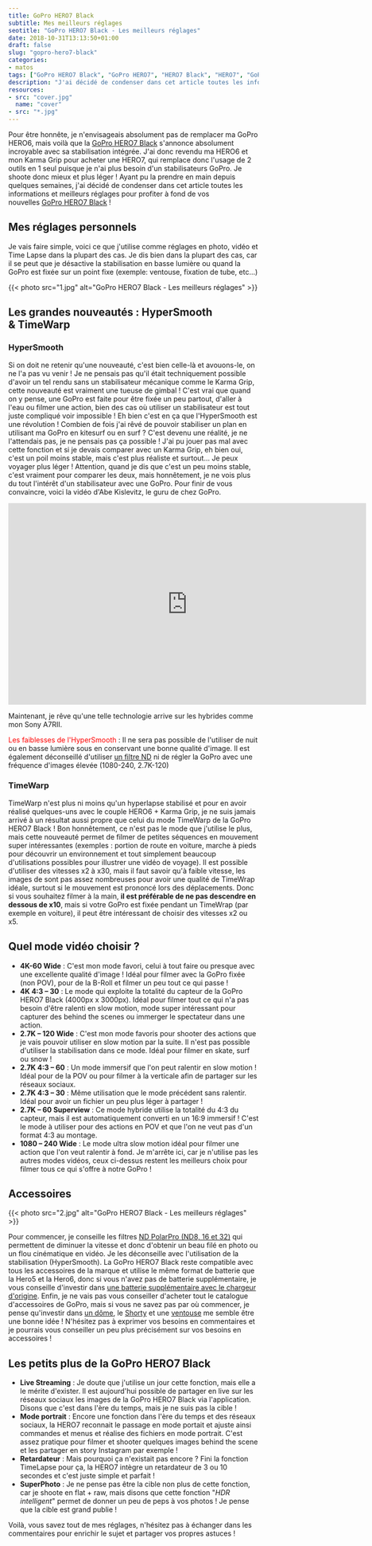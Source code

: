 ```yaml
---
title: GoPro HERO7 Black
subtitle: Mes meilleurs réglages
seotitle: "GoPro HERO7 Black - Les meilleurs réglages"
date: 2018-10-31T13:13:50+01:00
draft: false
slug: "gopro-hero7-black"
categories:
- matos
tags: ["GoPro HERO7 Black", "GoPro HERO7", "HERO7 Black", "HERO7", "GoPro", "Réglages", "Tuto", "Vidéo", "Photo"]
description: "J'ai décidé de condenser dans cet article toutes les informations et meilleurs réglages pour profiter à fond de vos nouvelles GoPro HERO7 Black !"
resources:
- src: "cover.jpg"
  name: "cover"
- src: "*.jpg"
---
```


Pour être honnête, je n'envisageais absolument pas de remplacer ma GoPro HERO6, mais voilà que la [GoPro HERO7 Black](https://amzn.to/2CRW8wh) s'annonce absolument incroyable avec sa stabilisation intégrée. J'ai donc revendu ma HERO6 et mon Karma Grip pour acheter une HERO7, qui remplace donc l'usage de 2 outils en 1 seul puisque je n'ai plus besoin d'un stabilisateurs GoPro. Je shoote donc mieux et plus léger ! Ayant pu la prendre en main depuis quelques semaines, j'ai décidé de condenser dans cet article toutes les informations et meilleurs réglages pour profiter à fond de vos nouvelles [GoPro HERO7 Black](https://amzn.to/2CRW8wh) !

## Mes réglages personnels

Je vais faire simple, voici ce que j'utilise comme réglages en photo, vidéo et Time Lapse dans la plupart des cas. Je dis bien dans la plupart des cas, car il se peut que je désactive la stabilisation en basse lumière ou quand la GoPro est fixée sur un point fixe (exemple: ventouse, fixation de tube, etc...)

{{< photo src="1.jpg" alt="GoPro HERO7 Black - Les meilleurs réglages" >}}

## Les grandes nouveautés : HyperSmooth & TimeWarp

### HyperSmooth

Si on doit ne retenir qu'une nouveauté, c'est bien celle-là et avouons-le, on ne l'a pas vu venir ! Je ne pensais pas qu'il était techniquement possible d'avoir un tel rendu sans un stabilisateur mécanique comme le Karma Grip, cette nouveauté est vraiment une tueuse de gimbal ! C'est vrai que quand on y pense, une GoPro est faite pour être fixée un peu partout, d'aller à l'eau ou filmer une action, bien des cas où utiliser un stabilisateur est tout juste compliqué voir impossible ! Eh bien c'est en ça que l'HyperSmooth est une révolution ! Combien de fois j'ai rêvé de pouvoir stabiliser un plan en utilisant ma GoPro en kitesurf ou en surf ? C'est devenu une réalité, je ne l'attendais pas, je ne pensais pas ça possible ! J'ai pu jouer pas mal avec cette fonction et si je devais comparer avec un Karma Grip, eh bien oui, c'est un poil moins stable, mais c'est plus réaliste et surtout... Je peux voyager plus léger ! Attention, quand je dis que c'est un peu moins stable, c'est vraiment pour comparer les deux, mais honnêtement, je ne vois plus du tout l'intérêt d'un stabilisateur avec une GoPro. Pour finir de vous convaincre, voici la vidéo d'Abe Kislevitz, le guru de chez GoPro.

<center><iframe width="720" height="405" src="https://www.youtube.com/embed/1wKOPlUaBe0" frameborder="0" allow="accelerometer; autoplay; encrypted-media; gyroscope; picture-in-picture" allowfullscreen></iframe></center>

Maintenant, je rêve qu'une telle technologie arrive sur les hybrides comme mon Sony A7RII.

<span style="color: #ff0000;">Les faiblesses de l'HyperSmooth</span> : Il ne sera pas possible de l'utiliser de nuit ou en basse lumière sous en conservant une bonne qualité d'image. Il est également déconseillé d'utiliser [un filtre ND](https://amzn.to/2EPHk3G) ni de régler la GoPro avec une fréquence d'images élevée (1080-240, 2.7K-120)

### TimeWarp

TimeWarp n'est plus ni moins qu'un hyperlapse stabilisé et pour en avoir réalisé quelques-uns avec le couple HERO6 + Karma Grip, je ne suis jamais arrivé à un résultat aussi propre que celui du mode TimeWarp de la GoPro HERO7 Black ! Bon honnêtement, ce n'est pas le mode que j'utilise le plus, mais cette nouveauté permet de filmer de petites séquences en mouvement super intéressantes (exemples : portion de route en voiture, marche à pieds pour découvrir un environnement et tout simplement beaucoup d'utilisations possibles pour illustrer une vidéo de voyage). Il est possible d'utiliser des vitesses x2 à x30, mais il faut savoir qu'à faible vitesse, les images de sont pas assez nombreuses pour avoir une qualité de TimeWrap idéale, surtout si le mouvement est prononcé lors des déplacements. Donc si vous souhaitez filmer à la main, **il est préférable de ne pas descendre en dessous de x10**, mais si votre GoPro est fixée pendant un TimeWrap (par exemple en voiture), il peut être intéressant de choisir des vitesses x2 ou x5.

## Quel mode vidéo choisir ?

* **4K-60 Wide** : C'est mon mode favori, celui à tout faire ou presque avec une excellente qualité d'image ! Idéal pour filmer avec la GoPro fixée (non POV), pour de la B-Roll et filmer un peu tout ce qui passe !
* **4K 4:3 – 30** : Le mode qui exploite la totalité du capteur de la GoPro HERO7 Black (4000px x 3000px). Idéal pour filmer tout ce qui n'a pas besoin d'être ralenti en slow motion, mode super intéressant pour capturer des behind the scenes ou immerger le spectateur dans une action.
* **2.7K – 120 Wide** : C'est mon mode favoris pour shooter des actions que je vais pouvoir utiliser en slow motion par la suite. Il n'est pas possible d'utiliser la stabilisation dans ce mode. Idéal pour filmer en skate, surf ou snow !
* **2.7K 4:3 – 60** : Un mode immersif que l'on peut ralentir en slow motion ! Idéal pour de la POV ou pour filmer à la verticale afin de partager sur les réseaux sociaux.
* **2.7K 4:3 – 30** : Même utilisation que le mode précédent sans ralentir. Idéal pour avoir un fichier un peu plus léger à partager !
* **2.7K – 60 Superview** : Ce mode hybride utilise la totalité du 4:3 du capteur, mais il est automatiquement converti en un 16:9 immersif ! C'est le mode à utiliser pour des actions en POV et que l'on ne veut pas d'un format 4:3 au montage.
* **1080 – 240 Wide** : Le mode ultra slow motion idéal pour filmer une action que l'on veut ralentir à fond. Je m'arrête ici, car je n'utilise pas les autres modes vidéos, ceux ci-dessus restent les meilleurs choix pour filmer tous ce qui s'offre à notre GoPro !

## Accessoires

{{< photo src="2.jpg" alt="GoPro HERO7 Black - Les meilleurs réglages" >}}

Pour commencer, je conseille les filtres [ND PolarPro (ND8, 16 et 32)](https://amzn.to/2OXCBBD) qui permettent de diminuer la vitesse et donc d'obtenir un beau filé en photo ou un flou cinématique en vidéo. Je les déconseille avec l'utilisation de la stabilisation (HyperSmooth). La GoPro HERO7 Black reste compatible avec tous les accessoires de la marque et utilise le même format de batterie que la Hero5 et la Hero6, donc si vous n'avez pas de batterie supplémentaire, je vous conseille d'investir dans [une batterie supplémentaire avec le chargeur d'origine](https://amzn.to/2OVQ3Gh). Enfin, je ne vais pas vous conseiller d'acheter tout le catalogue d'accessoires de GoPro, mais si vous ne savez pas par où commencer, je pense qu'investir dans [un dôme](https://amzn.to/2EOYTRi), le [Shorty](https://amzn.to/2OZfJ4L) et une [ventouse](https://amzn.to/2P2jFSx) me semble être une bonne idée ! N'hésitez pas à exprimer vos besoins en commentaires et je pourrais vous conseiller un peu plus précisément sur vos besoins en accessoires !

## Les petits plus de la GoPro HERO7 Black

*   **Live Streaming** : Je doute que j'utilise un jour cette fonction, mais elle a le mérite d'exister. Il est aujourd'hui possible de partager en live sur les réseaux sociaux les images de la GoPro HERO7 Black via l'application. Disons que c'est dans l'ère du temps, mais je ne suis pas la cible !
*   **Mode portrait** : Encore une fonction dans l'ère du temps et des réseaux sociaux, la HERO7 reconnait le passage en mode portait et ajuste ainsi commandes et menus et réalise des fichiers en mode portrait. C'est assez pratique pour filmer et shooter quelques images behind the scene et les partager en story Instagram par exemple !
*   **Retardateur** : Mais pourquoi ça n'existait pas encore ? Fini la fonction TimeLapse pour ça, la HERO7 intègre un retardateur de 3 ou 10 secondes et c'est juste simple et parfait !
*   **SuperPhoto** : Je ne pense pas être la cible non plus de cette fonction, car je shoote en flat + raw, mais disons que cette fonction "_HDR intelligent_" permet de donner un peu de peps à vos photos ! Je pense que la cible est grand publie !

Voilà, vous savez tout de mes réglages, n'hésitez pas à échanger dans les commentaires pour enrichir le sujet et partager vos propres astuces !

